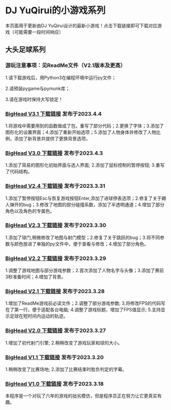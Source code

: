 # DJ YuQirui的小游戏系列


本页面用于更新由DJ YuQirui设计的最新小游戏！点击下载链接即可下载对应游戏（可能需要一段时间响应）

## 大头足球系列


### 游玩注意事项：见ReadMe文件（V2.1版本及更高）

1.请下载游戏后，用Python3在编程环境中运行py文件；

2.请预装pygame与pymunk库；

3.请在游戏时保持大写锁定！


### [BigHead V3.1 下载链接](https://pkubaogu.github.io/game.io/BigHeadV3.1.rar) 发布于2023.4.4


1.将游戏中需要用到的函数做成了包，重写了部分代码；2.更换了字体；3.添加了图形化的设置界面；4.添加了重新开始选项；5.添加了人物身体并修改了人物比例，添加了新背景并提供了更换背景选项。


### [BigHead V3.0 下载链接](https://pkubaogu.github.io/game.io/BigHeadV3.0.rar) 发布于2023.4.3


1.添加了简易的图形化初始界面与选人界面; 2.添加了鼠标控制的暂停按钮; 3.重写了代码结构。


### [BigHead V2.4 下载链接](https://pkubaogu.github.io/game.io/BigHeadV2.4.rar) 发布于2023.3.31


1.添加了暂停按钮Esc与恢复游戏按钮Enter,添加了进球停表选项；2.修复了关于踢人弹开的bug；3.修改了地图的部分碰撞系数，添加了半透明通道；4.增加了部分角色以及角色的专属色。


### [BigHead V2.3 下载链接](https://pkubaogu.github.io/game.io/BigHeadV2.3.rar) 发布于2023.3.30


1.添加了球门,稍微修改了地图与射门模型；2.修复了关于跳跃的bug；3.将不同参数与颜色放进了单独的py文件中，便于查看与修改；4.增加了部分角色。


### [BigHead V2.2 下载链接](https://pkubaogu.github.io/game.io/BigHeadV2.2.rar) 发布于2023.3.29


1.调整了游戏地图与部分游戏参数；2.首次添加了人物名字与头像；3.添加了赛前3秒准备时间；4.增加了背景。


### [BigHead V2.1 下载链接](https://pkubaogu.github.io/game.io/BigHeadV2.1.rar) 发布于2023.3.28


1.增加了ReadMe游戏前必读文件；2.调整了部分游戏参数; 3.将修改FPS的代码写在了第一行，便于适配各台电脑; 4.调整了游戏标题，增加了FPS值显示; 5.支持显示足球在短时间内运动的轨迹。


### [BigHead V2.0 下载链接](https://pkubaogu.github.io/game.io/BigHeadV2.0.rar) 发布于2023.3.27


1.增加了初代射门引擎; 2.稍稍改变了游戏玩家和球的大小。


### [BigHead V1.1 下载链接](https://pkubaogu.github.io/game.io/BigHeadV1.1.rar) 发布于2023.3.20


1.稍稍改变了比赛场地; 2.添加了比赛结束时胜负判定的字幕。


### [BigHead V1.0 下载链接](https://pkubaogu.github.io/game.io/BigHeadV1.0.rar) 发布于2023.3.18


本程序是一个对玩了六年的游戏的拙劣模仿，但是程序员正在努力让它更真实有趣。

